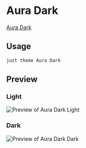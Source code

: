 # Aura Dark

[Aura Dark](https://github.com/Possibly-Matt/obsidian-aura-theme)

## Usage

```bash
just theme Aura Dark
```

## Preview

### Light

![Preview of Aura Dark Light](preview-light.png)

### Dark

![Preview of Aura Dark Dark](preview-dark.png)

